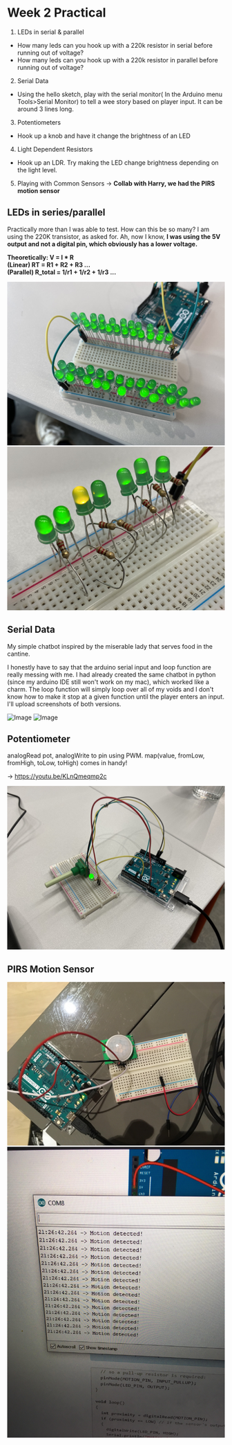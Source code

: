 # Week 2 Practical

1. LEDs in serial & parallel
- How many leds can you hook up with a 220k resistor in serial before running out of voltage?
- How many leds can you hook up with a 220k resistor in parallel before running out of voltage?
2. Serial Data
- Using the hello sketch, play with the serial monitor( In the Arduino menu Tools>Serial Monitor) to tell a wee story based on player input. It can be around 3 lines long.
3. Potentiometers
- Hook up a knob and have it change the brightness of an LED
4. Light Dependent Resistors
- Hook up an LDR. Try making the LED change brightness depending on the light level.
5. Playing with Common Sensors
→ __Collab with Harry, we had the PIRS motion sensor__

## LEDs in series/parallel 

Practically more than I was able to test. How can this be so many? I am using the 220K transistor, as asked for. Ah, now I know, __I was using the 5V output and not a digital pin, which obviously has a lower voltage.__

__Theoretically: V = I * R__<br />
__(Linear) RT = R1 + R2 + R3 ...__<br />
__(Parallel) R_total = 1/r1 + 1/r2 + 1/r3 ...__

![Image](serial-led.jpg)
![Image](parallel-led.jpg)

## Serial Data
My simple chatbot inspired by the miserable lady that serves food in the cantine.

I honestly have to say that the arduino serial input and loop function are really messing with me. I had already created the same chatbot in python (since my arduino IDE still won't work on my mac), which worked like a charm. The loop function will simply loop over all of my voids and I don't know how to make it stop at a given function until the player enters an input. I'll upload screenshots of both versions.

![Image](chatbot-python.jpg)
![Image](chatbot-ino.jpg)

## Potentiometer

analogRead pot, analogWrite to pin using PWM. map(value, fromLow, fromHigh, toLow, toHigh) comes in handy!

→ https://youtu.be/KLnQmeqmp2c

![Image](potentiometer.jpg)

## PIRS Motion Sensor

![Image](motion-sensor-1.jpg)
![Image](motion-sensor-2.jpg)
